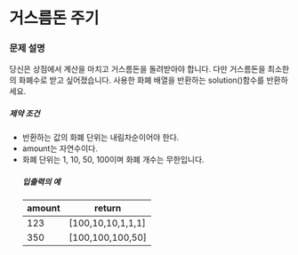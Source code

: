 # 거스름돈 주기

### 문제 설명

<p>
당신은 상점에서 계산을 마치고 거스름돈을 돌려받아야 합니다. 다만 거스름돈을 최소한의 화폐수로 받고 싶어졌습니다. 사용한 화폐 배열을 반환하는 solution()함수를 반환하세요.
</p>

<h5>제약 조건</h5>

<ul>
<li>반환하는 값의 화폐 단위는 내림차순이어야 한다.</li>
<li>amount는 자연수이다.
<li>화폐 단위는 1, 10, 50, 100이며 화폐 개수는 무한입니다.</li>
</li>

<h5>입출력의 예</h5>

<table class="table">
<thead>
<tr>
<th>amount</th>
<th>return</th>
</tr>
</thead>
<tbody>
<tr>
<td>123</td>
<td>[100,10,10,1,1,1]</td>
</tr>
<tr>
<td>350</td>
<td>[100,100,100,50]</td>
</tr>
